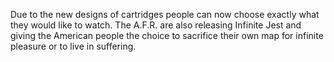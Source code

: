 Due to the new designs of cartridges people can now choose exactly what they would like to watch. The A.F.R. are also releasing Infinite Jest and giving the American people the choice to sacrifice their own map for infinite pleasure or to live in suffering.